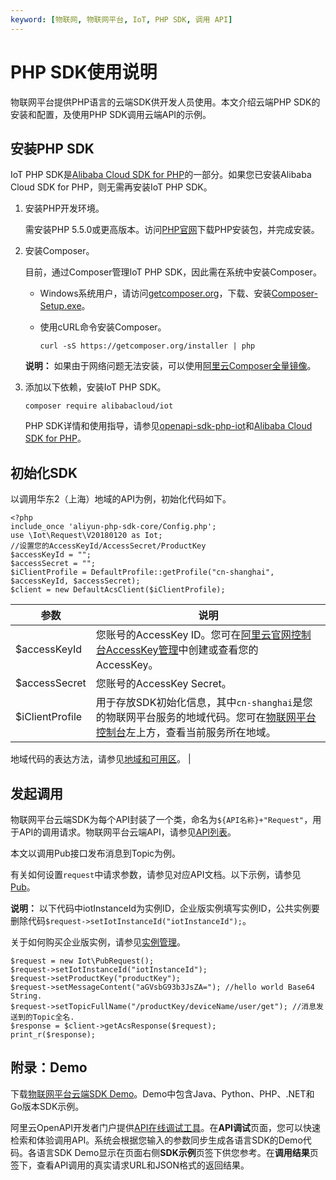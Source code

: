 ```yaml
---
keyword: [物联网, 物联网平台, IoT, PHP SDK, 调用 API]
---
```


# PHP SDK使用说明

物联网平台提供PHP语言的云端SDK供开发人员使用。本文介绍云端PHP SDK的安装和配置，及使用PHP SDK调用云端API的示例。

## 安装PHP SDK

IoT PHP SDK是[Alibaba Cloud SDK for PHP](https://github.com/aliyun/openapi-sdk-php)的一部分。如果您已安装Alibaba Cloud SDK for PHP，则无需再安装IoT PHP SDK。

1.  安装PHP开发环境。

    需安装PHP 5.5.0或更高版本。访问[PHP官网](http://www.php.net/)下载PHP安装包，并完成安装。

2.  安装Composer。

    目前，通过Composer管理IoT PHP SDK，因此需在系统中安装Composer。

    -   Windows系统用户，请访问[getcomposer.org](https://getcomposer.org/)，下载、安装[Composer-Setup.exe](https://getcomposer.org/Composer-Setup.exe)。
    -   使用cURL命令安装Composer。

        ```
        curl -sS https://getcomposer.org/installer | php
        ```

    **说明：** 如果由于网络问题无法安装，可以使用[阿里云Composer全量镜像](https://developer.aliyun.com/composer)。

3.  添加以下依赖，安装IoT PHP SDK。

    ```
    composer require alibabacloud/iot
    ```

    PHP SDK详情和使用指导，请参见[openapi-sdk-php-iot](https://github.com/aliyun/openapi-sdk-php/tree/master/src/Iot)和[Alibaba Cloud SDK for PHP](https://github.com/aliyun/openapi-sdk-php)。


## 初始化SDK

以调用华东2（上海）地域的API为例，初始化代码如下。

```
<?php
include_once 'aliyun-php-sdk-core/Config.php';
use \Iot\Request\V20180120 as Iot;
//设置您的AccessKeyId/AccessSecret/ProductKey
$accessKeyId = "";
$accessSecret = "";
$iClientProfile = DefaultProfile::getProfile("cn-shanghai", $accessKeyId, $accessSecret);
$client = new DefaultAcsClient($iClientProfile);
```

|参数|说明|
|--|--|
|$accessKeyId|您账号的AccessKey ID。您可在[阿里云官网控制台AccessKey管理](https://ak-console.aliyun.com)中创建或查看您的AccessKey。 |
|$accessSecret|您账号的AccessKey Secret。|
|$iClientProfile|用于存放SDK初始化信息，其中`cn-shanghai`是您的物联网平台服务的地域代码。您可在[物联网平台控制台](http://iot.console.aliyun.com/)左上方，查看当前服务所在地域。

地域代码的表达方法，请参见[地域和可用区]()。 |

## 发起调用

物联网平台云端SDK为每个API封装了一个类，命名为`${API名称}+"Request"`，用于API的调用请求。物联网平台云端API，请参见[API列表](/cn.zh-CN/云端开发指南/云端API参考/API列表.md)。

本文以调用Pub接口发布消息到Topic为例。

有关如何设置`request`中请求参数，请参见对应API文档。以下示例，请参见[Pub](/cn.zh-CN/云端开发指南/云端API参考/消息通信/Pub.md)。

**说明：** 以下代码中iotInstanceId为实例ID，企业版实例填写实例ID，公共实例要删除代码`$request->setIotInstanceId("iotInstanceId");`。

关于如何购买企业版实例，请参见[实例管理](/cn.zh-CN/.md)。

```
$request = new Iot\PubRequest();
$request->setIotInstanceId("iotInstanceId"); 
$request->setProductKey("productKey");
$request->setMessageContent("aGVsbG93b3JsZA="); //hello world Base64 String.
$request->setTopicFullName("/productKey/deviceName/user/get"); //消息发送到的Topic全名.
$response = $client->getAcsResponse($request);
print_r($response);
```

## 附录：Demo

下载[物联网平台云端SDK Demo](https://github.com/aliyun/iotx-api-demo)。Demo中包含Java、Python、PHP、.NET和Go版本SDK示例。

阿里云OpenAPI开发者门户提供[API在线调试工具](https://next.api.aliyun.com/api/Iot)。在**API调试**页面，您可以快速检索和体验调用API。系统会根据您输入的参数同步生成各语言SDK的Demo代码。各语言SDK Demo显示在页面右侧**SDK示例**页签下供您参考。在**调用结果**页签下，查看API调用的真实请求URL和JSON格式的返回结果。

